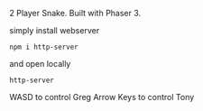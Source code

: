 2 Player Snake.
Built with Phaser 3.

simply install webserver

```npm i http-server```


and open locally

```http-server```

WASD to control Greg
Arrow Keys to control Tony
